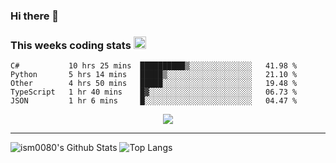 ### Hi there 👋

<!--START_SECTION:giphy-->
<!--END_SECTION:giphy-->

### This weeks coding stats <img src="https://media1.giphy.com/media/LmNwrBhejkK9EFP504/giphy.gif?cid=ecf05e4723nsktnyyj53u162g7cy5rjqfg6gz06kxdg5y55g&rid=giphy.gif" width="20" height="20" />
<!--START_SECTION:waka-->
```text
C#           10 hrs 25 mins  ██████████▒░░░░░░░░░░░░░░   41.98 % 
Python       5 hrs 14 mins   █████▒░░░░░░░░░░░░░░░░░░░   21.10 % 
Other        4 hrs 50 mins   █████░░░░░░░░░░░░░░░░░░░░   19.48 % 
TypeScript   1 hr 40 mins    █▓░░░░░░░░░░░░░░░░░░░░░░░   06.73 % 
JSON         1 hr 6 mins     █░░░░░░░░░░░░░░░░░░░░░░░░   04.47 % 
```
<!--END_SECTION:waka-->

<!--START_SECTION:comicstrip-->
<p align="center">
 <a href="https://xkcd.com/">
 <img src="https://imgs.xkcd.com/comics/circles.png" />
</a>
</p>
<!--END_SECTION:comicstrip-->

---

![ism0080's Github Stats](https://github-readme-stats.vercel.app/api?username=ism0080&show_icons=true%hide_border=true&hide=issues)
![Top Langs](https://github-readme-stats.vercel.app/api/top-langs/?username=ism0080&layout=compact)

<!--
**ism0080/ism0080** is a ✨ _special_ ✨ repository because its `README.md` (this file) appears on your GitHub profile.

Here are some ideas to get you started:

- 🔭 I’m currently working on ...
- 🌱 I’m currently learning ...
- 👯 I’m looking to collaborate on ...
- 🤔 I’m looking for help with ...
- 💬 Ask me about ...
- 📫 How to reach me: ...
- 😄 Pronouns: ...
- ⚡ Fun fact: ...
-->
